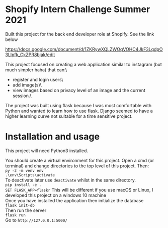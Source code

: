 # Shopify Intern Challenge Summer 2021
Built this project for the back end developer role at Shopify. See the link below

https://docs.google.com/document/d/1ZKRywXQLZWOqVOHC4JkF3LqdpO3Llpfk_CkZPR8bjak/edit

This project focused on creating a web application similar to instagram (but much simpler haha) that can:\
- register and login users\
- add image(s)\
- view images based on privacy level of an image and the current session.\

The project was built using flask because I was most comfortable with Python and wanted to learn how to use flask. Django seemed to have a higher learning curve not suitable for a time sensitive project.

# Installation and usage
This project will need Python3 installed.

You should create a virtual environment for this project. 
Open a cmd (or terminal) and change directories to the top level of this project. Then:\
`py -3 -m venv env`\
`.\env\Scripts\activate`\
To deactivate later use `deactivate` whilst in the same directory.\
`pip install -e .`\
`SET FLASK_APP=flaskr` This will be different if you use macOS or Linux, I developed this project on a windows 10 machine\
Once you have installed the application then initialize the database\
`flask init-db`\
Then run the server\
`flask run`\
Go to `http://127.0.0.1:5000/`